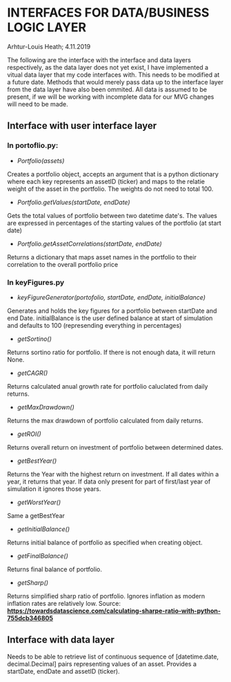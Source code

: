 # INTERFACES FOR DATA/BUSINESS LOGIC LAYER
Arhtur-Louis Heath; 4.11.2019

The following are the interface with the interface and data layers respectively,
as the data layer does not yet exist, I have implemented a vitual data layer that
my code interfaces with. This needs to be modified at a future date. Methods that
would merely pass data up to the interface layer from the data layer have also been
ommited. All data is assumed to be present, if we will be working with incomplete
data for our MVG changes will need to be made.

## Interface with user interface layer

### In portoflio.py:

  - *Portfolio(assets)*

Creates a portfolio object, accepts an argument that is a python dictionary where
each key represents an assetID (ticker) and maps to the relatie weight of the asset
in the portfolio. The weights do not need to total 100.
  - *Portfolio.getValues(startDate, endDate)*

Gets the total values of portfolio between two datetime date's. The values are expressed
in percentages of the starting values of the portfolio (at start date)
  - *Portfolio.getAssetCorrelations(startDate, endDate)*

Returns a dictionary that maps asset names in the portfolio to their correlation
to the overall portfolio price

### In keyFigures.py

  - *keyFigureGenerator(portofolio, startDate, endDate, initialBalance)*

Generates and holds the key figures for a portfolio between startDate and
end Date. initialBalance is the user defined balance at start of simulation and
defaults to 100 (represending everything in percentages)

  - *getSortino()*

Returns sortino ratio for portfolio. If there is not enough data, it will return None.

  - *getCAGR()*

Returns calculated anual growth rate for portfolio caluclated from daily returns.

  - *getMaxDrawdown()*

Returns the max drawdown of portfolio calculated from daily returns.

  - *getROI()*

Returns overall return on investment of portfolio between determined dates.

  - *getBestYear()*

Returns the Year with the highest return on investment. If all dates within a year,
it returns that year. If data only present for part of first/last year of simulation it
ignores those years.

  - *getWorstYear()*

Same a getBestYear

  - *getInitialBalance()*

Returns initial balance of portfolio as specified when creating object.

  - *getFinalBalance()*

Returns final balance of portfolio.

  - *getSharp()*

Returns simplified sharp ratio of portfolio. Ignores inflation as modern inflation rates are relatively
low. Source: **https://towardsdatascience.com/calculating-sharpe-ratio-with-python-755dcb346805**


## Interface with data layer

Needs to be able to retrieve list of continuous sequence of [datetime.date, decimal.Decimal] pairs representing values of an asset. Provides a startDate, endDate and assetID (ticker).